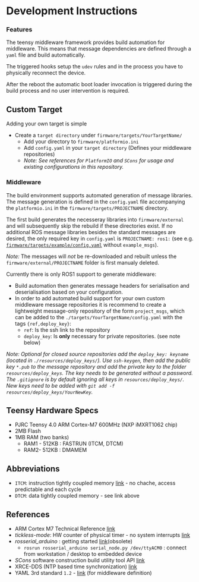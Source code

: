 # Development Instructions


### Features
The teensy middleware framework provides build automation for middleware. This means that message dependencies are defined through a `yaml` file and build automatically.

The triggered hooks setup the `udev` rules and in the process you have to physically reconnect the device.

After the reboot the automatic boot loader invocation is triggered during the build process and no user intervention is required.

## Custom Target
Adding your own target is simple
- Create a `target directory` under `firmware/targets/YourTargetName/`
    - Add your directory to `firmware/platformio.ini`
    - Add `config.yaml` in your `target directory`  (Defines your middleware repositories)
    - _Note: See references for `PlatformIO` and `SCons` for usage and existing configurations in this repository._

### Middleware
The build environment supports automated generation of message libraries.
The message generation is defined in the `config.yaml` file accompanying the `platformio.ini` in the `firmware/targets/PROJECTNAME` directory.

The first build generates the necesseray libraries into `firmware/external` and will subsequently skip the rebuild if these directories exist.
If no additional ROS message libraries besides the standard messages are desired, the only required key in `config.yaml` is `PROJECTNAME: ros1:` (see e.g. [`firmware/targets/example/config.yaml`](../firmware/targets/example/config.yaml) without `example_msgs`).

_Note:_ The messages will *not* be re-downloaded and rebuilt unless the `firmware/external/PROJECTNAME` folder is first manualy deleted.

Currently there is only ROS1 support to generate middleware:
- Build automation then generates message headers for serialisation and deserialisation based on your configuration.
- In order to add automated build support for your own custom middleware message repositories it is recommend to create a lightweight message-only repository of the form `project_msgs`, which can be added to the `./targets/YourTargetName/config.yaml` with the tags `{ref,deploy_key}`:
    - `ref`: Is the ssh link to the repository
    - `deploy_key`: Is **only** necessary for private repositories. (see note below)

_Note: Optional for closed source repositories add the `deploy_key: keyname` (located in `./resources/deploy_keys/`).
Use `ssh-keygen`, then add the public key `*.pub` to the message repository and add the private key to the folder `resources/deploy_keys`.
The key needs to be generated without a password. The `.gitignore` is by default ignoring all keys in `resources/deploy_keys/`.
New keys need to be added with `git add -f resources/deploy_keys/YourNewKey`._

## Teensy Hardware Specs
- PJRC Teensy 4.0 ARM Cortex-M7 600MHz (NXP iMXRT1062 chip)
- 2MB Flash
- 1MB RAM (two banks)
    - RAM1 - 512KB : FASTRUN (ITCM, DTCM)
    - RAM2- 512KB : DMAMEM

## Abbreviations
- `ITCM`: instruction tightly coupled memory [link](https://www.kernel.org/doc/html/latest/arm/tcm.html) - no chache, access predictable and each cycle
- `DTCM`: data tightly coupled memory - see link above

## References
- ARM Cortex M7 Technical Reference [link](http://infocenter.arm.com/help/index.jsp?topic=/com.arm.doc.ddi0489d/index.html)
- _tickless-mode_: HW counter of physical timer - no system interrupts [link](http://www.chibios.org/dokuwiki/doku.php?id=chibios:articles:tickless)
- _rosserial_arduino_ : getting started [link](https://wiki.ros.org/rosserial_arduino/Tutorials/Blink)(obsolete)
    - `rosrun rosserial_arduino serial_node.py /dev/ttyACM0` : connect from workstation / desktop to embedded device
- _SCons_ software construction build utility tool API [link](https://scons.org/doc/latest/HTML/scons-api/index.html)
- XRCE-DDS (NTP based time synchronization) [link](https://micro-xrce-dds.readthedocs.io/en/latest/time_sync.html)
- YAML 3rd standard `1.2` - [link](https://yaml.org/spec/1.2/spec.html) (for middleware definition)
